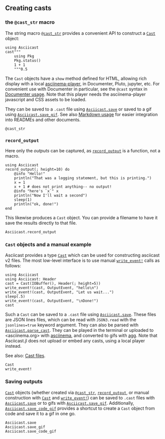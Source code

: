## Creating casts

### the `@cast_str` macro

The string macro [`@cast_str`](@ref) provides a convenient API to construct a [`Cast`](@ref) object:

```@example
using Asciicast
cast"""
    using Pkg
    Pkg.status()
    1 + 1
    """0.5
```

The `Cast` objects have a `show` method defined for HTML, allowing rich display with a local [asciinema-player](https://github.com/asciinema/asciinema-player), in Documenter, Pluto, jupyter, etc. For convenient use with Documenter in particular, see the `@cast` syntax in [Documenter usage](@ref). Note that this player needs the asciinema-player javascript and CSS assets to be loaded.

They can be saved to a `.cast` file using [`Asciicast.save`](@ref) or saved to a gif using [`Asciicast.save_gif`](@ref). See also [Markdown usage](@ref) for easier integration into READMEs and other documents.

```@docs
@cast_str
```

### `record_output`

Here only the *outputs* can be captured, as [`record_output`](@ref) is a function, not a macro.

```@example
using Asciicast
record_output(; height=10) do
    @info "Hello!"
    println("That was a logging statement, but this is printing.")
    x = 1
    x + 1 # does not print anything-- no output!
    @info "here's `x`" x
    println("Now I'll wait a second")
    sleep(1)
    println("ok, done!")
end
```

This likewise produces a `Cast` object. You can provide a filename to have it save the results directly to that file.

```@docs
Asciicast.record_output
```

### `Cast` objects and a manual example

Asciicast provides a type [`Cast`](@ref) which can be used for constructing asciicast v2 files. The most low-level interface is to use manual [`write_event!`](@ref) calls as follows:

```@example
using Asciicast
using Asciicast: Header
cast = Cast(IOBuffer(), Header(; height=5))
write_event!(cast, OutputEvent, "hello\n")
write_event!(cast, OutputEvent, "Let us wait...")
sleep(.5)
write_event!(cast, OutputEvent, "\nDone!")
cast
```

Such a `Cast` can be saved to a `.cast` file using [`Asciicast.save`](@ref). These files are JSON lines files, which can be read with `JSON3.read` with the `jsonlines=true` keyword argument. They can also be parsed with [`Asciicast.parse_cast`](@ref). They can be played in the terminal or uploaded to <asciinema.org> with [asciinema](https://github.com/asciinema/asciinema), and converted to gifs with [agg](https://github.com/asciinema/agg). Note that Asciicast.jl does not upload or embed any casts, using a local player instead.

See also: [Cast files](@ref).

```@docs
Cast
write_event!
```
### Saving outputs

[`Cast`](@ref) objects (whether created via [`@cast_str`](@ref), [`record_output`](@ref), or manual construction with [`Cast`](@ref) and [`write_event!`](@ref)) can be saved to `.cast` files with [`Asciicast.save`](@ref) or to gifs with [`Asciicast.save_gif`](@ref). Additionally, [`Asciicast.save_code_gif`](@ref) provides a shortcut to create a `Cast` object from code and save it to a gif in one go.

```@docs
Asciicast.save
Asciicast.save_gif
Asciicast.save_code_gif
```
